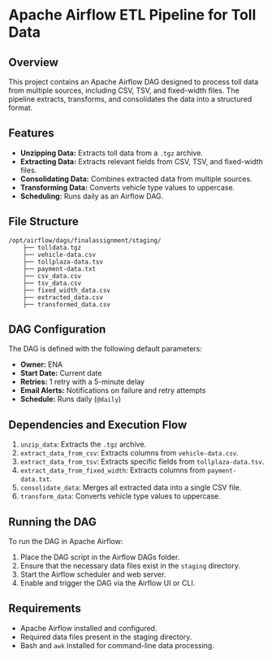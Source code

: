 # Apache Airflow ETL Pipeline for Toll Data

## Overview
This project contains an Apache Airflow DAG designed to process toll data from multiple sources, including CSV, TSV, and fixed-width files. The pipeline extracts, transforms, and consolidates the data into a structured format.

## Features
- **Unzipping Data:** Extracts toll data from a `.tgz` archive.
- **Extracting Data:** Extracts relevant fields from CSV, TSV, and fixed-width files.
- **Consolidating Data:** Combines extracted data from multiple sources.
- **Transforming Data:** Converts vehicle type values to uppercase.
- **Scheduling:** Runs daily as an Airflow DAG.

## File Structure
```
/opt/airflow/dags/finalassignment/staging/
    ├── tolldata.tgz
    ├── vehicle-data.csv
    ├── tollplaza-data.tsv
    ├── payment-data.txt
    ├── csv_data.csv
    ├── tsv_data.csv
    ├── fixed_width_data.csv
    ├── extracted_data.csv
    ├── transformed_data.csv
```

## DAG Configuration
The DAG is defined with the following default parameters:
- **Owner:** ENA
- **Start Date:** Current date
- **Retries:** 1 retry with a 5-minute delay
- **Email Alerts:** Notifications on failure and retry attempts
- **Schedule:** Runs daily (`@daily`)

## Dependencies and Execution Flow
1. `unzip_data`: Extracts the `.tgz` archive.
2. `extract_data_from_csv`: Extracts columns from `vehicle-data.csv`.
3. `extract_data_from_tsv`: Extracts specific fields from `tollplaza-data.tsv`.
4. `extract_data_from_fixed_width`: Extracts columns from `payment-data.txt`.
5. `consolidate_data`: Merges all extracted data into a single CSV file.
6. `transform_data`: Converts vehicle type values to uppercase.

## Running the DAG
To run the DAG in Apache Airflow:
1. Place the DAG script in the Airflow DAGs folder.
2. Ensure that the necessary data files exist in the `staging` directory.
3. Start the Airflow scheduler and web server.
4. Enable and trigger the DAG via the Airflow UI or CLI.

## Requirements
- Apache Airflow installed and configured.
- Required data files present in the staging directory.
- Bash and `awk` installed for command-line data processing.

